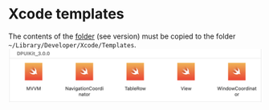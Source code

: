 # Xcode templates
The contents of the [folder](/Templates) (see version) must be copied to the folder `~/Library/Developer/Xcode/Templates`.
![](/Images/templates_screenshot_3.0.0.png)
